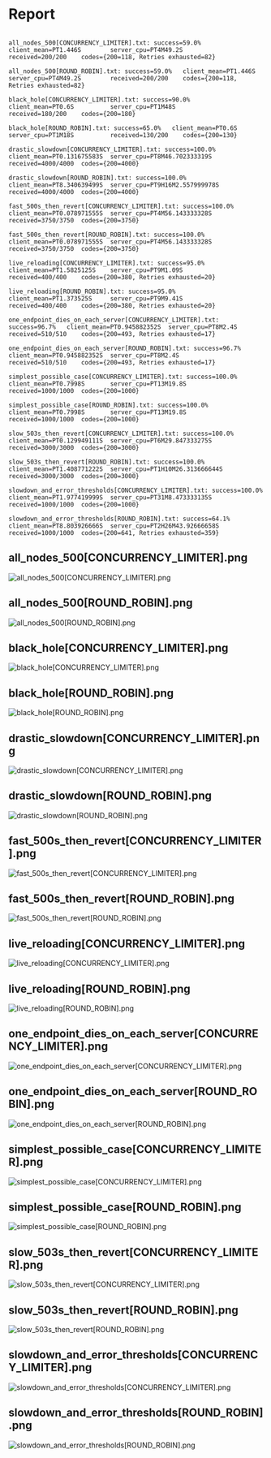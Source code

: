 # Report
<!-- Run SimulationTest to regenerate this report. -->
```
                                all_nodes_500[CONCURRENCY_LIMITER].txt:	success=59.0%	client_mean=PT1.446S       	server_cpu=PT4M49.2S      	received=200/200	codes={200=118, Retries exhausted=82}
                                        all_nodes_500[ROUND_ROBIN].txt:	success=59.0%	client_mean=PT1.446S       	server_cpu=PT4M49.2S      	received=200/200	codes={200=118, Retries exhausted=82}
                                   black_hole[CONCURRENCY_LIMITER].txt:	success=90.0%	client_mean=PT0.6S         	server_cpu=PT1M48S        	received=180/200	codes={200=180}
                                           black_hole[ROUND_ROBIN].txt:	success=65.0%	client_mean=PT0.6S         	server_cpu=PT1M18S        	received=130/200	codes={200=130}
                             drastic_slowdown[CONCURRENCY_LIMITER].txt:	success=100.0%	client_mean=PT0.131675583S 	server_cpu=PT8M46.702333319S	received=4000/4000	codes={200=4000}
                                     drastic_slowdown[ROUND_ROBIN].txt:	success=100.0%	client_mean=PT8.340639499S 	server_cpu=PT9H16M2.557999978S	received=4000/4000	codes={200=4000}
                        fast_500s_then_revert[CONCURRENCY_LIMITER].txt:	success=100.0%	client_mean=PT0.078971555S 	server_cpu=PT4M56.143333328S	received=3750/3750	codes={200=3750}
                                fast_500s_then_revert[ROUND_ROBIN].txt:	success=100.0%	client_mean=PT0.078971555S 	server_cpu=PT4M56.143333328S	received=3750/3750	codes={200=3750}
                               live_reloading[CONCURRENCY_LIMITER].txt:	success=95.0%	client_mean=PT1.5825125S   	server_cpu=PT9M1.09S      	received=400/400	codes={200=380, Retries exhausted=20}
                                       live_reloading[ROUND_ROBIN].txt:	success=95.0%	client_mean=PT1.373525S    	server_cpu=PT9M9.41S      	received=400/400	codes={200=380, Retries exhausted=20}
             one_endpoint_dies_on_each_server[CONCURRENCY_LIMITER].txt:	success=96.7%	client_mean=PT0.945882352S 	server_cpu=PT8M2.4S       	received=510/510	codes={200=493, Retries exhausted=17}
                     one_endpoint_dies_on_each_server[ROUND_ROBIN].txt:	success=96.7%	client_mean=PT0.945882352S 	server_cpu=PT8M2.4S       	received=510/510	codes={200=493, Retries exhausted=17}
                       simplest_possible_case[CONCURRENCY_LIMITER].txt:	success=100.0%	client_mean=PT0.7998S      	server_cpu=PT13M19.8S     	received=1000/1000	codes={200=1000}
                               simplest_possible_case[ROUND_ROBIN].txt:	success=100.0%	client_mean=PT0.7998S      	server_cpu=PT13M19.8S     	received=1000/1000	codes={200=1000}
                        slow_503s_then_revert[CONCURRENCY_LIMITER].txt:	success=100.0%	client_mean=PT0.129949111S 	server_cpu=PT6M29.847333275S	received=3000/3000	codes={200=3000}
                                slow_503s_then_revert[ROUND_ROBIN].txt:	success=100.0%	client_mean=PT1.408771222S 	server_cpu=PT1H10M26.313666644S	received=3000/3000	codes={200=3000}
                slowdown_and_error_thresholds[CONCURRENCY_LIMITER].txt:	success=100.0%	client_mean=PT1.977419999S 	server_cpu=PT31M8.473333135S	received=1000/1000	codes={200=1000}
                        slowdown_and_error_thresholds[ROUND_ROBIN].txt:	success=64.1%	client_mean=PT8.803926666S 	server_cpu=PT2H26M43.92666658S	received=1000/1000	codes={200=641, Retries exhausted=359}
```


## all_nodes_500[CONCURRENCY_LIMITER].png
![all_nodes_500[CONCURRENCY_LIMITER].png](all_nodes_500[CONCURRENCY_LIMITER].png)
## all_nodes_500[ROUND_ROBIN].png
![all_nodes_500[ROUND_ROBIN].png](all_nodes_500[ROUND_ROBIN].png)
## black_hole[CONCURRENCY_LIMITER].png
![black_hole[CONCURRENCY_LIMITER].png](black_hole[CONCURRENCY_LIMITER].png)
## black_hole[ROUND_ROBIN].png
![black_hole[ROUND_ROBIN].png](black_hole[ROUND_ROBIN].png)
## drastic_slowdown[CONCURRENCY_LIMITER].png
![drastic_slowdown[CONCURRENCY_LIMITER].png](drastic_slowdown[CONCURRENCY_LIMITER].png)
## drastic_slowdown[ROUND_ROBIN].png
![drastic_slowdown[ROUND_ROBIN].png](drastic_slowdown[ROUND_ROBIN].png)
## fast_500s_then_revert[CONCURRENCY_LIMITER].png
![fast_500s_then_revert[CONCURRENCY_LIMITER].png](fast_500s_then_revert[CONCURRENCY_LIMITER].png)
## fast_500s_then_revert[ROUND_ROBIN].png
![fast_500s_then_revert[ROUND_ROBIN].png](fast_500s_then_revert[ROUND_ROBIN].png)
## live_reloading[CONCURRENCY_LIMITER].png
![live_reloading[CONCURRENCY_LIMITER].png](live_reloading[CONCURRENCY_LIMITER].png)
## live_reloading[ROUND_ROBIN].png
![live_reloading[ROUND_ROBIN].png](live_reloading[ROUND_ROBIN].png)
## one_endpoint_dies_on_each_server[CONCURRENCY_LIMITER].png
![one_endpoint_dies_on_each_server[CONCURRENCY_LIMITER].png](one_endpoint_dies_on_each_server[CONCURRENCY_LIMITER].png)
## one_endpoint_dies_on_each_server[ROUND_ROBIN].png
![one_endpoint_dies_on_each_server[ROUND_ROBIN].png](one_endpoint_dies_on_each_server[ROUND_ROBIN].png)
## simplest_possible_case[CONCURRENCY_LIMITER].png
![simplest_possible_case[CONCURRENCY_LIMITER].png](simplest_possible_case[CONCURRENCY_LIMITER].png)
## simplest_possible_case[ROUND_ROBIN].png
![simplest_possible_case[ROUND_ROBIN].png](simplest_possible_case[ROUND_ROBIN].png)
## slow_503s_then_revert[CONCURRENCY_LIMITER].png
![slow_503s_then_revert[CONCURRENCY_LIMITER].png](slow_503s_then_revert[CONCURRENCY_LIMITER].png)
## slow_503s_then_revert[ROUND_ROBIN].png
![slow_503s_then_revert[ROUND_ROBIN].png](slow_503s_then_revert[ROUND_ROBIN].png)
## slowdown_and_error_thresholds[CONCURRENCY_LIMITER].png
![slowdown_and_error_thresholds[CONCURRENCY_LIMITER].png](slowdown_and_error_thresholds[CONCURRENCY_LIMITER].png)
## slowdown_and_error_thresholds[ROUND_ROBIN].png
![slowdown_and_error_thresholds[ROUND_ROBIN].png](slowdown_and_error_thresholds[ROUND_ROBIN].png)

